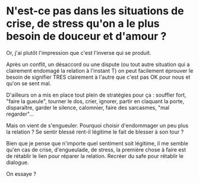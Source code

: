# N'est-ce pas dans les situations de crise, de stress qu'on a le plus besoin de douceur et d'amour ?

Or, j'ai plutôt l'impression que c'est l'inverse qui se produit. 

Après un conflit, un désaccord ou une dispute (ou tout autre situation qui a clairement endomagé la relation à l'instant T) on peut facilement éprouver le besoin de signifier TRES clairement à l'autre que c'est pas OK pour nous et qu'on se sent mal. 

D'ailleurs on a mis en place tout plein de stratégies pour ça : souffler fort, "faire la gueule", tourner le dos, crier, ignorer, partir en claquant la porte, disparaître, garder le silence, calomnier, faire des sarcasmes, "mal regarder"...

Mais on vient de s'engueuler. Pourquoi choisir d'endommager un peu plus la relation ? Se sentir blessé rent-il légitime le fait de blesser à son tour ? 

Bien que je pense que n'importe quel sentiment soit légitime, il me semble qu'en cas de crise, d'engueulade, de stress, la première chose à faire est de rétablir le lien pour réparer la relation. Recréer du safe pour rétablir le dialogue. 

On essaye ? 
